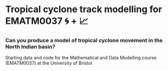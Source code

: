 # Tropical cyclone track modelling for EMATM0037 :cyclone: + :chart_with_upwards_trend:

### **Can you produce a model of tropical cyclone movement in the North Indian basin?**

Starting data and code for the Mathematical and Data Modelling course (EMATM0037) at the University of Bristol
